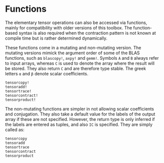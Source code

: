 # Functions

The elementary tensor operations can also be accessed via functions, mainly for compatibility
with older versions of this toolbox. The function-based syntax is also required when the
contraction pattern is not known at compile time but is rather determined dynamically.

These functions come in a mutating and non-mutating version. The mutating versions mimick the
argument order of some of the BLAS functions, such as `blascopy!`, `axpy!` and `gemm!`. Symbols
`A` and `B` always refer to input arrays, whereas `C` is used to denote the array where the
result will be stored. They also return `C` and are therefore type stable. The greek letters
`α` and `β` denote scalar coefficients.

```@docs
tensorcopy!
tensoradd!
tensortrace!
tensorcontract!
tensorproduct!
```

The non-mutating functions are simpler in not allowing scalar coefficients and conjugation.
They also take a default value for the labels of the output array if these are not specified.
However, the return type is only inferred if the labels are entered as tuples, and also `IC`
is specified. They are simply called as:

```@docs
tensorcopy
tensoradd
tensortrace
tensorcontract
tensorproduct
```
